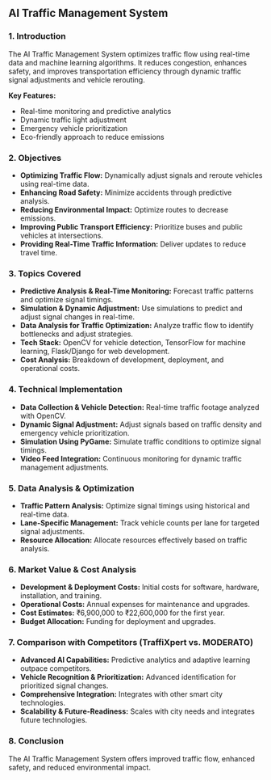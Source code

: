 

## AI Traffic Management System

### 1. Introduction
The AI Traffic Management System optimizes traffic flow using real-time data and machine learning algorithms. It reduces congestion, enhances safety, and improves transportation efficiency through dynamic traffic signal adjustments and vehicle rerouting.

**Key Features:**
- Real-time monitoring and predictive analytics
- Dynamic traffic light adjustment
- Emergency vehicle prioritization
- Eco-friendly approach to reduce emissions

### 2. Objectives
- **Optimizing Traffic Flow:** Dynamically adjust signals and reroute vehicles using real-time data.
- **Enhancing Road Safety:** Minimize accidents through predictive analysis.
- **Reducing Environmental Impact:** Optimize routes to decrease emissions.
- **Improving Public Transport Efficiency:** Prioritize buses and public vehicles at intersections.
- **Providing Real-Time Traffic Information:** Deliver updates to reduce travel time.

### 3. Topics Covered
- **Predictive Analysis & Real-Time Monitoring:** Forecast traffic patterns and optimize signal timings.
- **Simulation & Dynamic Adjustment:** Use simulations to predict and adjust signal changes in real-time.
- **Data Analysis for Traffic Optimization:** Analyze traffic flow to identify bottlenecks and adjust strategies.
- **Tech Stack:** OpenCV for vehicle detection, TensorFlow for machine learning, Flask/Django for web development.
- **Cost Analysis:** Breakdown of development, deployment, and operational costs.

### 4. Technical Implementation
- **Data Collection & Vehicle Detection:** Real-time traffic footage analyzed with OpenCV.
- **Dynamic Signal Adjustment:** Adjust signals based on traffic density and emergency vehicle prioritization.
- **Simulation Using PyGame:** Simulate traffic conditions to optimize signal timings.
- **Video Feed Integration:** Continuous monitoring for dynamic traffic management adjustments.

### 5. Data Analysis & Optimization
- **Traffic Pattern Analysis:** Optimize signal timings using historical and real-time data.
- **Lane-Specific Management:** Track vehicle counts per lane for targeted signal adjustments.
- **Resource Allocation:** Allocate resources effectively based on traffic analysis.

### 6. Market Value & Cost Analysis
- **Development & Deployment Costs:** Initial costs for software, hardware, installation, and training.
- **Operational Costs:** Annual expenses for maintenance and upgrades.
- **Cost Estimates:** ₹6,900,000 to ₹22,600,000 for the first year.
- **Budget Allocation:** Funding for deployment and upgrades.

### 7. Comparison with Competitors (TraffiXpert vs. MODERATO)
- **Advanced AI Capabilities:** Predictive analytics and adaptive learning outpace competitors.
- **Vehicle Recognition & Prioritization:** Advanced identification for prioritized signal changes.
- **Comprehensive Integration:** Integrates with other smart city technologies.
- **Scalability & Future-Readiness:** Scales with city needs and integrates future technologies.

### 8. Conclusion
The AI Traffic Management System offers improved traffic flow, enhanced safety, and reduced environmental impact.
